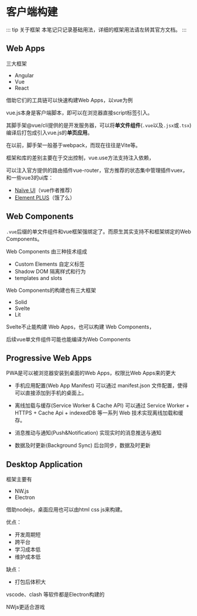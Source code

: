 # 客户端构建

::: tip 关于框架
本笔记只记录基础用法，详细的框架用法请左转其官方文档。
:::


## Web Apps

三大框架

- Angular
- Vue
- React

借助它们的工具链可以快速构建Web Apps，以vue为例

vue.js本身是客户端脚本，即可以在浏览器直接script标签引入。

其脚手架@vue/cli提供的是开发服务器，可以将**单文件组件**(`.vue`以及`.jsx`或`.tsx`)编译后打包成引入vue.js的**单页应用**。

在以前，脚手架一般基于webpack，而现在往往是Vite等。

框架和库的差别主要在于交出控制，vue.use方法支持注入依赖，

可以注入官方提供的路由插件vue-router，官方推荐的状态集中管理插件vuex，和一些vue3的ui库：

- [Naïve UI](https://www.naiveui.com/)（vue作者推荐）
- [Element PLUS](https://element-plus.org/)（饿了么）


## Web Components

`.vue`后缀的单文件组件和vue框架强绑定了。而原生其实支持不和框架绑定的Web Components。

Web Components 由三种技术组成

- Custom Elements  自定义标签
- Shadow DOM  隔离样式和行为
- templates and slots

Web Components的构建也有三大框架

- Solid
- Svelte
- Lit

Svelte不止能构建 Web Apps，也可以构建 Web Components，

后续vue单文件组件可能也能编译为Web Components


## Progressive Web Apps

PWA是可以被浏览器安装到桌面的Web Apps，权限比Web Apps来的更大

- 手机应用配置(Web App Manifest)
    可以通过 manifest.json 文件配置，使得可以直接添加到手机的桌面上。

- 离线加载与缓存(Service Worker & Cache API)
    可以通过 Service Worker + HTTPS + Cache Api + indexedDB 等一系列 Web 技术实现离线加载和缓存。

- 消息推动与通知(Push&Notification)
    实现实时的消息推送与通知

- 数据及时更新(Background Sync)
    后台同步，数据及时更新


## Desktop Application

框架主要有

- NW.js
- Electron

借助nodejs，桌面应用也可以由html css js来构建。

优点：

- 开发周期短
- 跨平台
- 学习成本低
- 维护成本低

缺点：

- 打包后体积大

vscode、clash 等软件都是Electron构建的

NWjs更适合游戏

